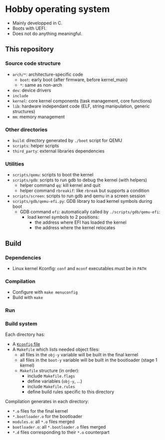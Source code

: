 # Hobby operating system

 - Mainly developped in C.
 - Boots with UEFI.
 - Does not do anything meaningful.

## This repository

### Source code structure

 - `arch/*`: architecture-specific code
   - `boot`: early boot (after firmware, before kernel_main)
   - `*`: same as non-arch
 - `dev`: device drivers
 - `include`
 - `kernel`: core kernel components (task management, core functions)
 - `lib`: hardware independant code (ELF, string manipulation, generic
   structures)
 - `mm`: memory management

### Other directories

 - `build`: directory generated by `./boot` script for QEMU
 - `scripts`: helper scripts
 - `third_party`: external libraries dependencies

### Utilities

 - `scripts/qemu`: scripts to boot the kernel
 - `scripts/gdb`: scripts to run gdb to debug the kernel (with helpers)
   - helper command `qq`: kill kernel and quit
   - helper command `rbreakif`: like `rbreak` but supports a condition
 - `scripts/screen`: scripts to run gdb and qemu in a screen session
 - `scripts/gdb/qemu-efi.py`: GDB library to load kernel symbols during boot
   - GDB command `efi`: automatically called by `./scripts/gdb/qemu-efi`:
     - load kernel symbols to 2 positions:
       - the address where EFI has loaded the kernel
       - the address where the kernel relocates

## Build

### Dependencies

 - Linux kernel Kconfig: `conf` and `mconf` executables must be in `PATH`

### Compilation

 - Configure with `make menuconfig`
 - Build with `make`

### Run

### Build system

Each directory has:

 - A [`Kconfig` file](https://www.kernel.org/doc/html/latest/kbuild/kconfig-language.html)
 - A `Makefile` which lists needed object files:
   - all files in the `obj-y` variable will be built in the final kernel
   - all files in the `boot-y` variable will be built in the bootloader
     (stage 1 kernel)
   - `Makefile` structure (in order):
     - include `Makefile.flags`
     - define variables (`obj-y`, ...)
     - include `Makefile.rules`
     - define build rules specific to this directory

Compilation generates in each directory:

 - `*.o` files for the final kernel
 - `*.bootloader.o` for the bootloader
 - `modules.o`: all `*.o` files merged
 - `bootloader.o`: all `*.bootloader.o` files merged
 - `*.d` files corresponding to their `*.o` counterpart
